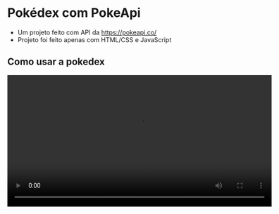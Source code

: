 
# Pokédex com  PokeApi


- Um projeto feito com API da https://pokeapi.co/
- Projeto foi feito apenas com HTML/CSS e JavaScript 


## Como usar a pokedex 


<p align='center'> 
<video width='600' src=''></video>
                                                                                                                </p>
